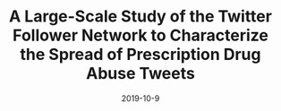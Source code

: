 ---
title: "A Large-Scale Study of the Twitter Follower Network to Characterize the Spread of Prescription Drug Abuse Tweets"
layout: post
category: publications
date: 2019-10-9
collection: publications
permalink: /publication/2019-10-9-A-Large-Scale-Study-of-the-Twitter-Follower-Network-to-Characterize-the-Spread-of-Prescription-Drug-Abuse-Tweets

work-type: Paper
ref-authors:  Ryan Sequeria,  Avijit Gayen,  N. {Ganguly},  Sourav Chandra, 
ref-year: 2019
ref-title: "A Large-Scale Study of the Twitter Follower Network to Characterize the Spread of Prescription Drug Abuse Tweets"
ref-journal: 'IEEE Transactions on Computational Social Systems'
ref-vol: 6
ref-doi: 10.1109/TCSS.2019.2943238
---